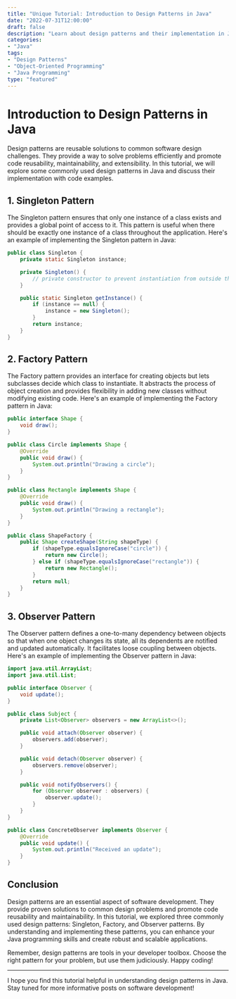 ```yaml
---
title: "Unique Tutorial: Introduction to Design Patterns in Java"
date: "2022-07-31T12:00:00"
draft: false
description: "Learn about design patterns and their implementation in Java with code examples."
categories:
- "Java"
tags:
- "Design Patterns"
- "Object-Oriented Programming"
- "Java Programming"
type: "featured"
---
```


# Introduction to Design Patterns in Java

Design patterns are reusable solutions to common software design challenges. They provide a way to solve problems efficiently and promote code reusability, maintainability, and extensibility. In this tutorial, we will explore some commonly used design patterns in Java and discuss their implementation with code examples.

## 1. Singleton Pattern

The Singleton pattern ensures that only one instance of a class exists and provides a global point of access to it. This pattern is useful when there should be exactly one instance of a class throughout the application. Here's an example of implementing the Singleton pattern in Java:

```java
public class Singleton {
    private static Singleton instance;

    private Singleton() {
        // private constructor to prevent instantiation from outside the class
    }

    public static Singleton getInstance() {
        if (instance == null) {
            instance = new Singleton();
        }
        return instance;
    }
}
```

## 2. Factory Pattern

The Factory pattern provides an interface for creating objects but lets subclasses decide which class to instantiate. It abstracts the process of object creation and provides flexibility in adding new classes without modifying existing code. Here's an example of implementing the Factory pattern in Java:

```java
public interface Shape {
    void draw();
}

public class Circle implements Shape {
    @Override
    public void draw() {
        System.out.println("Drawing a circle");
    }
}

public class Rectangle implements Shape {
    @Override
    public void draw() {
        System.out.println("Drawing a rectangle");
    }
}

public class ShapeFactory {
    public Shape createShape(String shapeType) {
        if (shapeType.equalsIgnoreCase("circle")) {
            return new Circle();
        } else if (shapeType.equalsIgnoreCase("rectangle")) {
            return new Rectangle();
        }
        return null;
    }
}
```

## 3. Observer Pattern

The Observer pattern defines a one-to-many dependency between objects so that when one object changes its state, all its dependents are notified and updated automatically. It facilitates loose coupling between objects. Here's an example of implementing the Observer pattern in Java:

```java
import java.util.ArrayList;
import java.util.List;

public interface Observer {
    void update();
}

public class Subject {
    private List<Observer> observers = new ArrayList<>();

    public void attach(Observer observer) {
        observers.add(observer);
    }

    public void detach(Observer observer) {
        observers.remove(observer);
    }

    public void notifyObservers() {
        for (Observer observer : observers) {
            observer.update();
        }
    }
}

public class ConcreteObserver implements Observer {
    @Override
    public void update() {
        System.out.println("Received an update");
    }
}
```

## Conclusion

Design patterns are an essential aspect of software development. They provide proven solutions to common design problems and promote code reusability and maintainability. In this tutorial, we explored three commonly used design patterns: Singleton, Factory, and Observer patterns. By understanding and implementing these patterns, you can enhance your Java programming skills and create robust and scalable applications.

Remember, design patterns are tools in your developer toolbox. Choose the right pattern for your problem, but use them judiciously. Happy coding!

---

I hope you find this tutorial helpful in understanding design patterns in Java. Stay tuned for more informative posts on software development!
